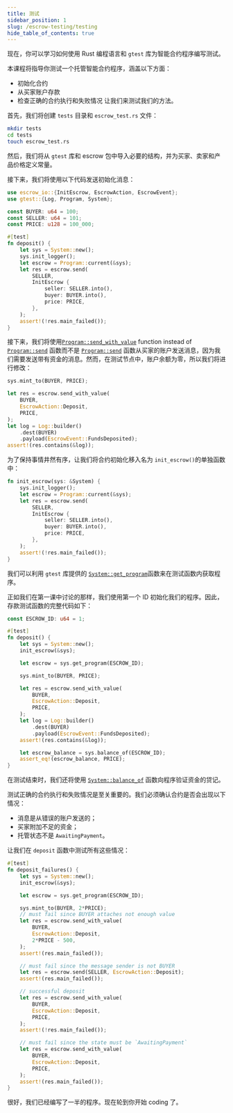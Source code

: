 ```yaml
---
title: 测试
sidebar_position: 1
slug: /escrow-testing/testing
hide_table_of_contents: true
---
```


现在，你可以学习如何使用 Rust 编程语言和 `gtest` 库为智能合约程序编写测试。

本课程将指导你测试一个托管智能合约程序，涵盖以下方面：

- 初始化合约
- 从买家账户存款
- 检查正确的合约执行和失败情况
让我们来测试我们的方法。

首先，我们将创建 `tests` 目录和 `escrow_test.rs` 文件：

```bash
mkdir tests
cd tests
touch escrow_test.rs
```

然后，我们将从 `gtest` 库和 escrow 包中导入必要的结构，并为买家、卖家和产品价格定义常量。

接下来，我们将使用以下代码发送初始化消息：

```rust title="tests/escrow_test.rs"
use escrow_io::{InitEscrow, EscrowAction, EscrowEvent};
use gtest::{Log, Program, System};

const BUYER: u64 = 100;
const SELLER: u64 = 101;
const PRICE: u128 = 100_000;

#[test]
fn deposit() {
    let sys = System::new();
    sys.init_logger();
    let escrow = Program::current(&sys);
    let res = escrow.send(
        SELLER,
        InitEscrow {
            seller: SELLER.into(),
            buyer: BUYER.into(),
            price: PRICE,
        },
    );
    assert!(!res.main_failed());
}
```

接下来，我们将使用[`Program::send_with_value`](https://docs.gear.rs/gtest/struct.Program.html#method.send_with_value) function instead of [`Program::send`](https://docs.gear.rs/gtest/struct.Program.html#method.send) 函数而不是 [`Program::send`](https://docs.gear.rs/gtest/struct.Program.html#method.send) 函数从买家的账户发送消息，因为我们需要发送带有资金的消息。然而，在测试节点中，账户余额为零，所以我们将进行修改：

```rust title="tests/escrow_test.rs"
sys.mint_to(BUYER, PRICE);

let res = escrow.send_with_value(
    BUYER,
    EscrowAction::Deposit,
    PRICE,
);
let log = Log::builder()
    .dest(BUYER)
    .payload(EscrowEvent::FundsDeposited);
assert!(res.contains(&log));
```

为了保持事情井然有序，让我们将合约初始化移入名为 `init_escrow()`的单独函数中：

```rust title="tests/escrow_test.rs"
fn init_escrow(sys: &System) {
    sys.init_logger();
    let escrow = Program::current(&sys);
    let res = escrow.send(
        SELLER,
        InitEscrow {
            seller: SELLER.into(),
            buyer: BUYER.into(),
            price: PRICE,
        },
    );
    assert!(!res.main_failed());
}
```

我们可以利用 `gtest` 库提供的 [`System::get_program`](https://docs.gear.rs/gtest/struct.System.html#method.get_program)函数来在测试函数内获取程序。

正如我们在第一课中讨论的那样，我们使用第一个 ID 初始化我们的程序。因此，存款测试函数的完整代码如下：

```rust title="tests/escrow_test.rs"
const ESCROW_ID: u64 = 1;

#[test]
fn deposit() {
    let sys = System::new();
    init_escrow(&sys);

    let escrow = sys.get_program(ESCROW_ID);

    sys.mint_to(BUYER, PRICE);

    let res = escrow.send_with_value(
        BUYER,
        EscrowAction::Deposit,
        PRICE,
    );
    let log = Log::builder()
        .dest(BUYER)
        .payload(EscrowEvent::FundsDeposited);
    assert!(res.contains(&log));

    let escrow_balance = sys.balance_of(ESCROW_ID);
    assert_eq!(escrow_balance, PRICE);
}
```

在测试结束时，我们还将使用 [`System::balance_of`](https://docs.gear.rs/gtest/struct.System.html#method.balance_of) 函数向程序验证资金的贷记。

测试正确的合约执行和失败情况是至关重要的。我们必须确认合约是否会出现以下情况：

- 消息是从错误的账户发送的；
- 买家附加不足的资金；
- 托管状态不是 `AwaitingPayment`。

让我们在 `deposit` 函数中测试所有这些情况：

```rust title="tests/escrow_test.rs"
#[test]
fn deposit_failures() {
    let sys = System::new();
    init_escrow(&sys);

    let escrow = sys.get_program(ESCROW_ID);

    sys.mint_to(BUYER, 2*PRICE);
    // must fail since BUYER attaches not enough value
    let res = escrow.send_with_value(
        BUYER,
        EscrowAction::Deposit,
        2*PRICE - 500,
    );
    assert!(res.main_failed());

    // must fail since the message sender is not BUYER
    let res = escrow.send(SELLER, EscrowAction::Deposit);
    assert!(res.main_failed());

    // successful deposit
    let res = escrow.send_with_value(
        BUYER,
        EscrowAction::Deposit,
        PRICE,
    );
    assert!(!res.main_failed());

    // must fail since the state must be `AwaitingPayment`
    let res = escrow.send_with_value(
        BUYER,
        EscrowAction::Deposit,
        PRICE,
    );
    assert!(res.main_failed());
}
```

很好，我们已经编写了一半的程序。现在轮到你开始 coding 了。
